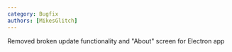 ```yaml
---
category: Bugfix
authors: [MikesGlitch]
---
```


Removed broken update functionality and "About" screen for Electron app
